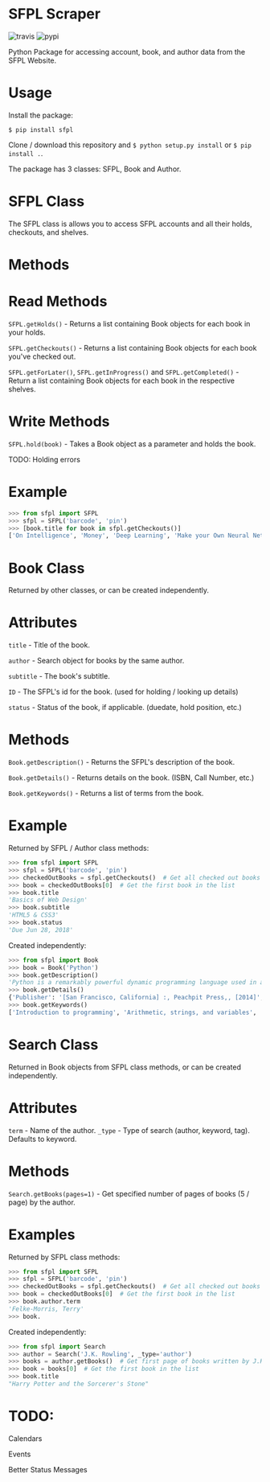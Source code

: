 # SFPL Scraper
![travis](https://travis-ci.org/kajchang/sfpl-scraper.svg?branch=master)
![pypi](https://badge.fury.io/py/sfpl.svg)

Python Package for accessing account, book, and author data from the SFPL Website.

# Usage

Install the package:

```$ pip install sfpl```

Clone / download this repository and ```$ python setup.py install``` or ```$ pip install .```.


The package has 3 classes: SFPL, Book and Author.

# SFPL Class

The SFPL class is allows you to access SFPL accounts and all their holds, checkouts, and shelves.

# Methods

# Read Methods

```SFPL.getHolds()``` - Returns a list containing Book objects for each book in your holds.

```SFPL.getCheckouts()``` - Returns a list containing Book objects for each book you've checked out.

```SFPL.getForLater()```, ```SFPL.getInProgress()``` and ```SFPL.getCompleted()``` - Return a list containing Book objects for each book in the respective shelves.

# Write Methods

```SFPL.hold(book)``` - Takes a Book object as a parameter and holds the book.

TODO:
Holding errors

# Example

```python
>>> from sfpl import SFPL
>>> sfpl = SFPL('barcode', 'pin')
>>> [book.title for book in sfpl.getCheckouts()]
['On Intelligence', 'Money', 'Deep Learning', 'Make your Own Neural Network']
```

# Book Class

Returned by other classes, or can be created independently.

# Attributes

```title``` - Title of the book.

```author``` - Search object for books by the same author.

```subtitle``` - The book's subtitle.

```ID``` - The SFPL's id for the book. (used for holding / looking up details)

```status``` - Status of the book, if applicable. (duedate, hold position, etc.)

# Methods

```Book.getDescription()``` - Returns the SFPL's description of the book.

```Book.getDetails()``` - Returns details on the book. (ISBN, Call Number, etc.)

```Book.getKeywords()``` - Returns a list of terms from the book.

# Example

Returned by SFPL / Author class methods:

```python
>>> from sfpl import SFPL
>>> sfpl = SFPL('barcode', 'pin')
>>> checkedOutBooks = sfpl.getCheckouts()  # Get all checked out books
>>> book = checkedOutBooks[0]  # Get the first book in the list
>>> book.title
'Basics of Web Design'
>>> book.subtitle
'HTML5 & CSS3'
>>> book.status
'Due Jun 28, 2018'
```

Created independently:

```python
>>> from sfpl import Book
>>> book = Book('Python')
>>> book.getDescription()
'Python is a remarkably powerful dynamic programming language used in a wide variety of situations such as Web, database access ...'
>>> book.getDetails()
{'Publisher': '[San Francisco, California] :, Peachpit Press,, [2014]', 'Edition': 'Third edition', 'ISBN': ['9780321929556', '0321929551'], ...}
>>> book.getKeywords()
['Introduction to programming', 'Arithmetic, strings, and variables', 'Writing programs', 'Flow of control', 'Functions', ...]
```

# Search Class

Returned in Book objects from SFPL class methods, or can be created independently.

# Attributes

```term``` - Name of the author.
```_type``` - Type of search (author, keyword, tag). Defaults to keyword.

# Methods

```Search.getBooks(pages=1)``` - Get specified number of pages of books (5 / page) by the author.

# Examples

Returned by SFPL class methods:

```python
>>> from sfpl import SFPL
>>> sfpl = SFPL('barcode', 'pin')
>>> checkedOutBooks = sfpl.getCheckouts()  # Get all checked out books
>>> book = checkedOutBooks[0]  # Get the first book in the list
>>> book.author.term
'Felke-Morris, Terry'
>>> book.
```

Created independently:

```python
>>> from sfpl import Search
>>> author = Search('J.K. Rowling', _type='author')
>>> books = author.getBooks()  # Get first page of books written by J.K. Rowling
>>> book = books[0]  # Get the first book in the list
>>> book.title
"Harry Potter and the Sorcerer's Stone"
```

# TODO:

Calendars

Events

Better Status Messages

